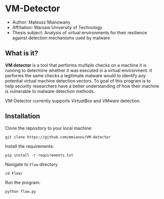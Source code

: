 # VM-Detector
* Author: Mateusz Mianowany
* Affiliation: Warsaw University of Technology
* Thesis subject: Analysis of virtual environments for their resilience against detection
mechanisms used by malware

## What is it?

**VM detector** is a tool that performs multiple checks on a machine it is running to determine
whether it was executed in a virtual environment. It performs the same checks a legitimate
malware would to identify any potential virtual machine detection vectors. To goal of this program is to
help security researchers have a better understanding of how their machine is
vulnerable to malware detection methods. 

VM-Detector currently supports *VirtualBox* and *VMware* detection.

## Installation

Clone the repository to your local machine:

```commandline
git clone https://github.com/mmianov/VM-detector
```

Install the requirements:

```commandline
pip install -r requirements.txt
```

Navigate to `Flow` directory

```commandline
cd Flow/
```

Run the program:
```commandline
python flow.py
```